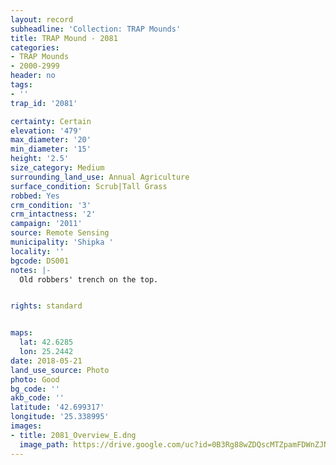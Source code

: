 ```yaml
---
layout: record
subheadline: 'Collection: TRAP Mounds'
title: TRAP Mound - 2081
categories:
- TRAP Mounds
- 2000-2999
header: no
tags:
- ''
trap_id: '2081'

certainty: Certain
elevation: '479'
max_diameter: '20'
min_diameter: '15'
height: '2.5'
size_category: Medium
surrounding_land_use: Annual Agriculture
surface_condition: Scrub|Tall Grass
robbed: Yes
crm_condition: '3'
crm_intactness: '2'
campaign: '2011'
source: Remote Sensing
municipality: 'Shipka '
locality: ''
bgcode: DS001
notes: |-
  Old robbers' trench on the top.


rights: standard


maps:
  lat: 42.6285
  lon: 25.2442
date: 2018-05-21
land_use_source: Photo
photo: Good
bg_code: ''
akb_code: ''
latitude: '42.699317'
longitude: '25.338995'
images:
- title: 2081_Overview_E.dng
  image_path: https://drive.google.com/uc?id=0B3Rg88wZDQscMTZpamFDWnZJNG8
---
```

